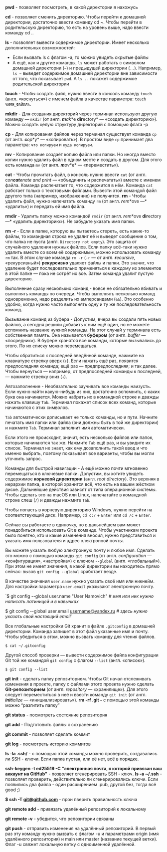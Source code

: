 **pwd** - позволяет посмотреть, в какой директории я нахожусь

**cd** - позволяет сменить директорию. Чтобы перейти к домашней директории, достаточно ввести команду cd ~. Чтобы перейти в родительскую директорию, то есть на уровень выше, надо ввести команду cd ..

**ls** - позволяет вывести содержимое директории. Имеет несколько дополнительных возможностей:

- Если вызвать ls с флагом -a, то можно увидеть скрытые файлы
- А ещё, как и другие команды, `ls` может работать с символом домашней директории (`~`) и предыдущей директории (`..`). Например, `ls ~` выведет содержимое домашней директории вне зависимости от того, что показывает `pwd`. А `ls ..` покажет содержимое родительской директории

**touch** - Чтобы создать файл, нужно ввести в консоль команду `touch` (англ. «коснуться») с именем файла в качестве параметра: `touch %ИМЯ_ФАЙЛА%`.

**mkdir** - Для создания директорий через терминал используют другую команду — `mkdir` (от англ. ***m**a**k**e **dir**ectory* — «создать директорию»). Можно создать целую структуру директорий с помощью флага -p

**cp** - Для копирования файлов через терминал существует команда `cp` (от англ. ***c**o**p**y* — «копировать»). В простом виде `cp` принимает два параметра: `что копируем` и `куда копируем`.

**mv** - Копирование создаёт копию файла или папки. Но иногда вместо копии нужно удалить файл в одном месте и создать в другом. Для этого есть команда `mv` (от англ. ***m**o**v**e* — «переместить»).

**cat** - Чтобы прочитать файл, в консоль нужно ввести `cat` (от англ. c*on**cat**enate and print* — «объединить и распечатать») вместе с именем файла. Команда распечатает то, что содержится в нём. Команда `cat` работает только с текстовыми файлами. Вывести этой командой файл другого типа (например, изображение) не получится.
**rm** - Чтобы удалить файл, нужно напечатать команду `rm` (от англ. ***r**e**m**ove —* «удалить») и передать ей имя файла.

**rmdir** - Удалить папку можно командой `rmdir` (от англ. ***r**e**m**ove **dir**ectory —* «удалить директорию»). Не забудьте указать имя папки.

**rm -r** - Если в папке, которую вы пытаетесь стереть, есть какие-то файлы, то командная строка не удалит её и выведет сообщение о том, что папка не пуста (англ. `Directory not empty`). Это защита от случайного удаления нужных файлов. Если папку всё-таки нужно удалить вместе со всем её содержимым, можно использовать команду `rm` так. В этом случае команда `rm -r` (`-r` — от англ. ***r**ecursive*, «рекурсивный») **рекурсивно** удаляет файлы и папки. Это значит, что удаление будет последовательно применяться к каждому из элементов в этой папке — пока не сотрёт их все. Затем команда удалит пустую директорию. 

Выполнение сразу нескольких команд - вовсе не обязательно вбивать и выполнять команды по очереди. Чтобы выполнять несколько команд одновременно, надо разделить их амперсандами (`&&`). Это особенно удобно, когда нужно часто выполнять одну и ту же последовательность команд.

Вызывание команд из буфера - Допустим, вчера вы создали пять новых файлов, а сегодня решили добавить к ним ещё один, но не можете вспомнить название нужной команды. На этот случай у терминала есть собственная память. Она называется **буфером** (от англ. *buffer* — «посредник»). В буфере хранятся все команды, которые вызывались до этого. По их списку можно перемещаться.

Чтобы обратиться к последней введённой команде, нажмите на клавиатуре стрелку вверх (**`↑`**). Если нажать ещё раз, появится предпоследняя команда; ещё раз — предпредпоследняя; и так далее. Чтобы вернуться — например, от предпоследней команды к последней, — нажмите стрелку вниз (**`↓`**).

Автозаполнение - Необязательно заучивать все команды наизусть. Если нужно найти какую-нибудь из них, достаточно вспомнить, с каких букв она начинается. Можно набрать их в командной строке и дважды нажать клавишу `Tab`. Терминал покажет список всех команд, которые начинаются с этих символов. 

`Tab` автоматически дописывает не только команды, но и пути. Начните печатать имя папки или файла (они должны быть в той же директории) и нажмите `Tab`. Терминал заполнит имя автоматически.

Если этого не происходит, значит, есть несколько файлов или папок, которые начинаются так же. Нажмите `Tab` ещё раз, и вы увидите их список. Терминал не знает, как ему дозаполнить такой ввод и что именно выбрать, поэтому показывает все варианты, чтобы вы могли уточнить запрос.

Команды для быстрой навигации - А ещё можно почти мгновенно перемещаться в ключевые папки. Допустим, вы хотите увидеть содержимое **корневой директории** (англ. *root directory*). Это верхняя в иерархии папка, в которой хранится всё, что есть на вашем жёстком диске. Дальнейшие действия зависят от типа операционной системы. Чтобы сделать это на macOS или Linux, напечатайте в командной строке слеш (`/`) и дважды нажмите `Tab`. 

Чтобы попасть в корневую директорию Windows, нужно перейти на соответствующий диск. Например, `cd c:/` + `Enter` или `cd /c` + `Enter`.

Сейчас вы работаете в одиночку, но в дальнейшем вам может понадобиться использовать Git в команде. Чтобы участникам проекта было понятно, кто и какие изменения вносил, нужно представиться и указать имя пользователя и адрес электронной почты.

Вы можете указать любую электронную почту и любое имя. Сделать это можно с помощью команды `git config` (от англ. *configuration —* «конфигурация», «настройка») с ключом `--global` (англ. «глобальный»). При этом не имеет значения, в какой директории вы находитесь прямо сейчас: вызов `git config --global` сработает везде.

В качестве значения `user.name` нужно указать своё имя или никнейм. Для настройки параметра `user.email` указывают электронную почту.

`$ git config --global user.name "User Namovich" 
*# имя или ник нужно написать латиницей и в кавычках*

$ git config --global user.email username@yandex.ru
*# здесь нужно указать свой настоящий email*`

Все глобальные настройки Git хранит в файле `.gitconfig` в домашней директории. Команда запишет в этот файл указанные имя и почту. Чтобы убедиться в этом, можно вызвать команду для чтения файлов.

`$ cat ~/.gitconfig`

Другой способ проверки — вывести содержимое файла конфигурации Git той же командой `git config` с флагом `--list` (англ. «список»).

`$ git config --list`

**git init** - сделать папку репозиторием. Чтобы Git начал отслеживать изменения в проекте, папку с файлами этого проекта нужно сделать **Git-репозиторием** (от англ. *repository* — «хранилище»). Для этого следует переместиться в неё и ввести команду `git init` (от англ. ***init**ialize* — «инициализировать»).
**rm -rf .git -** с помощью этой команды можно “разгитить папку”

**git status** - посмотреть состояние репозитория

**git add** - Подготовить файлы к сохранению 

**git commit** - позволяет сделать коммит

**git log** - посмотреть историю коммитов

**ls -la .ssh/** - с помощью этой команды можно проверить, создавались ли SSH - ключи. Если папка пустая, или её нет, всё в порядке.

**ssh-keygen -t ed25519 -C "электронная почта, к которой привязан ваш аккаунт на GitHub"** - позволяет сгенерировать SSH - ключ.
**ls -a ~/.ssh** - позволяет проверить, действительно ли сгенерировались ключи. Если появились два файла - один расширением .pub, другой без, тогда всё good ;)

**$ ssh -T [git@github.com](mailto:git@github.com)** - прои пверить правильность ключа

**git remote add** - привязать  удалённый репозиторий к локальному

**git remote -v** - убедится, что репозитории связаны

**git push** - отправить изменения на удалённый репозиторий. В первый раз эту команду нужно вызвать с флагом -u и параметрами origin (имя удалённого репозитория) и main или master (название текущей ветки). Флаг -u свяжет локальную ветку с одноименной удалённой.